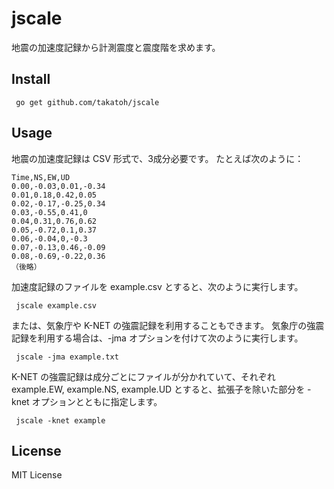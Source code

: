 # jscale

地震の加速度記録から計測震度と震度階を求めます。

## Install

``` go get github.com/takatoh/jscale```

## Usage

地震の加速度記録は CSV 形式で、3成分必要です。
たとえば次のように：

```
Time,NS,EW,UD
0.00,-0.03,0.01,-0.34
0.01,0.18,0.42,0.05
0.02,-0.17,-0.25,0.34
0.03,-0.55,0.41,0
0.04,0.31,0.76,0.62
0.05,-0.72,0.1,0.37
0.06,-0.04,0,-0.3
0.07,-0.13,0.46,-0.09
0.08,-0.69,-0.22,0.36
（後略）
```
加速度記録のファイルを example.csv とすると、次のように実行します。

``` jscale example.csv```

または、気象庁や K-NET の強震記録を利用することもできます。
気象庁の強震記録を利用する場合は、-jma オプションを付けて次のように実行します。

``` jscale -jma example.txt```

K-NET の強震記録は成分ごとにファイルが分かれていて、それぞれ example.EW, example.NS, 
example.UD とすると、拡張子を除いた部分を -knet オプションとともに指定します。

``` jscale -knet example```

## License

MIT License
